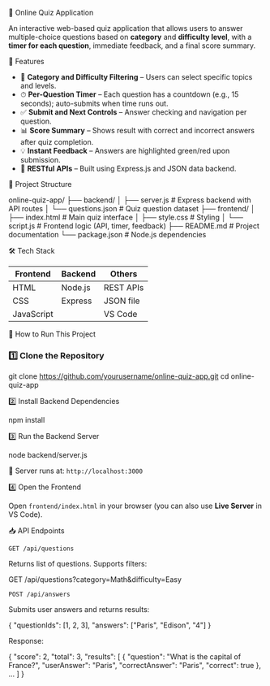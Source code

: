 🧠 Online Quiz Application

An interactive web-based quiz application that allows users to answer multiple-choice questions based on **category** and **difficulty level**, with a **timer for each question**, immediate feedback, and a final score summary.

🚀 Features

- 🎯 **Category and Difficulty Filtering** – Users can select specific topics and levels.
- ⏱ **Per-Question Timer** – Each question has a countdown (e.g., 15 seconds); auto-submits when time runs out.
- ✅ **Submit and Next Controls** – Answer checking and navigation per question.
- 📊 **Score Summary** – Shows result with correct and incorrect answers after quiz completion.
- 💡 **Instant Feedback** – Answers are highlighted green/red upon submission.
- 📡 **RESTful APIs** – Built using Express.js and JSON data backend.

📂 Project Structure

online-quiz-app/
├── backend/
│   ├── server.js           # Express backend with API routes
│   └── questions.json      # Quiz question dataset
├── frontend/
│   ├── index.html          # Main quiz interface
│   ├── style.css           # Styling
│   └── script.js           # Frontend logic (API, timer, feedback)
├── README.md               # Project documentation
└── package.json            # Node.js dependencies

🛠️ Tech Stack

| Frontend | Backend | Others     |
|----------|---------|------------|
| HTML     | Node.js | REST APIs  |
| CSS      | Express | JSON file  |
| JavaScript |       | VS Code    |

🧪 How to Run This Project

### 1️⃣ Clone the Repository

git clone https://github.com/yourusername/online-quiz-app.git
cd online-quiz-app

2️⃣ Install Backend Dependencies

npm install

3️⃣ Run the Backend Server

node backend/server.js

📍 Server runs at: `http://localhost:3000`

4️⃣ Open the Frontend

Open `frontend/index.html` in your browser (you can also use **Live Server** in VS Code).

📥 API Endpoints

`GET /api/questions`

Returns list of questions. Supports filters:

GET /api/questions?category=Math&difficulty=Easy

`POST /api/answers`

Submits user answers and returns results:

{
  "questionIds": [1, 2, 3],
  "answers": ["Paris", "Edison", "4"]
}

Response:

{
  "score": 2,
  "total": 3,
  "results": [
    {
      "question": "What is the capital of France?",
      "userAnswer": "Paris",
      "correctAnswer": "Paris",
      "correct": true
    },
    ...
  ]
}





